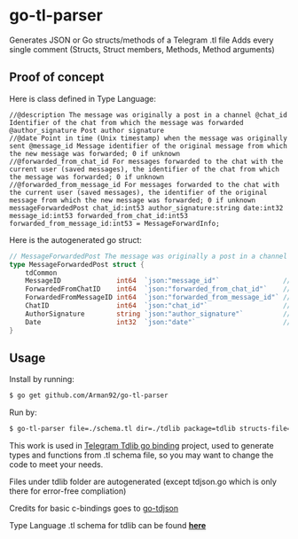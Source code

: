 # go-tl-parser
Generates JSON or Go structs/methods of a Telegram .tl file
Adds every single comment (Structs, Struct members, Methods, Method arguments)

## Proof of concept
Here is class defined in Type Language:
```
//@description The message was originally a post in a channel @chat_id Identifier of the chat from which the message was forwarded @author_signature Post author signature
//@date Point in time (Unix timestamp) when the message was originally sent @message_id Message identifier of the original message from which the new message was forwarded; 0 if unknown
//@forwarded_from_chat_id For messages forwarded to the chat with the current user (saved messages), the identifier of the chat from which the message was forwarded; 0 if unknown
//@forwarded_from_message_id For messages forwarded to the chat with the current user (saved messages), the identifier of the original message from which the new message was forwarded; 0 if unknown
messageForwardedPost chat_id:int53 author_signature:string date:int32 message_id:int53 forwarded_from_chat_id:int53 forwarded_from_message_id:int53 = MessageForwardInfo;
```
Here is the autogenerated go struct:
```go
// MessageForwardedPost The message was originally a post in a channel
type MessageForwardedPost struct {
	tdCommon
	MessageID              int64  `json:"message_id"`                // Message identifier of the original message from which the new message was forwarded; 0 if unknown
	ForwardedFromChatID    int64  `json:"forwarded_from_chat_id"`    // For messages forwarded to the chat with the current user (saved messages), the identifier of the chat from which the message was forwarded; 0 if unknown
	ForwardedFromMessageID int64  `json:"forwarded_from_message_id"` // For messages forwarded to the chat with the current user (saved messages), the identifier of the original message from which the new message was forwarded; 0 if unknown
	ChatID                 int64  `json:"chat_id"`                   // Identifier of the chat from which the message was forwarded
	AuthorSignature        string `json:"author_signature"`          // Post author signature
	Date                   int32  `json:"date"`                      // Point in time (Unix timestamp) when the message was originally sent
}
```

## Usage
Install by running:
```bash
$ go get github.com/Arman92/go-tl-parser
```

Run by:
```bash
$ go-tl-parser file=./schema.tl dir=./tdlib package=tdlib structs-file=types.go methods-file=methods.go
```

This work is used in [Telegram Tdlib go binding](https://github.com/Arman92/go-tdlib) project, used to generate types and functions from .tl schema file, so you may want to change the code to meet your needs.

Files under tdlib folder are autogenerated (except tdjson.go which is only there for error-free compliation)

Credits  for basic c-bindings goes to [go-tdjson](https://github.com/L11R/go-tdjson)

Type Language .tl schema for tdlib can be found  [**here**](https://github.com/tdlib/td/blob/master/td/generate/scheme/td_api.tl)

